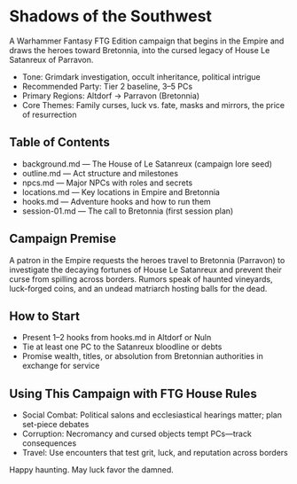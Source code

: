 # Shadows of the Southwest

A Warhammer Fantasy FTG Edition campaign that begins in the Empire and draws the heroes toward Bretonnia, into the cursed legacy of House Le Satanreux of Parravon.

- Tone: Grimdark investigation, occult inheritance, political intrigue
- Recommended Party: Tier 2 baseline, 3–5 PCs
- Primary Regions: Altdorf → Parravon (Bretonnia)
- Core Themes: Family curses, luck vs. fate, masks and mirrors, the price of resurrection

## Table of Contents
- background.md — The House of Le Satanreux (campaign lore seed)
- outline.md — Act structure and milestones
- npcs.md — Major NPCs with roles and secrets
- locations.md — Key locations in Empire and Bretonnia
- hooks.md — Adventure hooks and how to run them
- session-01.md — The call to Bretonnia (first session plan)

## Campaign Premise
A patron in the Empire requests the heroes travel to Bretonnia (Parravon) to investigate the decaying fortunes of House Le Satanreux and prevent their curse from spilling across borders. Rumors speak of haunted vineyards, luck-forged coins, and an undead matriarch hosting balls for the dead.

## How to Start
- Present 1–2 hooks from hooks.md in Altdorf or Nuln
- Tie at least one PC to the Satanreux bloodline or debts
- Promise wealth, titles, or absolution from Bretonnian authorities in exchange for service

## Using This Campaign with FTG House Rules
- Social Combat: Political salons and ecclesiastical hearings matter; plan set-piece debates
- Corruption: Necromancy and cursed objects tempt PCs—track consequences
- Travel: Use encounters that test grit, luck, and reputation across borders

Happy haunting. May luck favor the damned.
